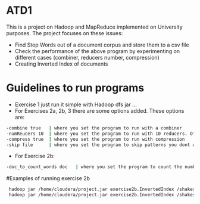 # ATD1

This is a project on Hadoop and MapReduce implemented on University purposes. The project focuses on these issues:

  - Find Stop Words out of a document corpus and store them to a csv file
  - Check the performance of the above program by experimenting on different cases (combiner, reducers number, compression)
  - Creating Inverted Index of documents

# Guidelines to run programs

  - Exercise 1 just run it simple with Hadoop dfs jar ...
  - For Exercises 2a, 2b, 3 there are some options added. These options are:
  
```sh
-combine true   | where you set the program to run with a combiner
-numReucers 10  | where you set the program to run with 10 reducers. Of course, you can set whatever num you want
-compress true  | where you set the program to run with compression
-skip file      | where you set the program to skip patterns you dont want to include in your results (stopwords for example)
```
  - For Exercise 2b:
```sh
-doc_to_count_words doc   | where you set the program to count the number of words the doc contains
```

#Examples of running exercise 2b

```sh
 hadoop jar /home/cloudera/project.jar exercise2b.InvertedIndex /shakespeare /inverted_index -combiner true -skip stopwords.csv 
 hadoop jar /home/cloudera/project.jar exercise2b.InvertedIndex /shakespeare /inverted_index -skip stopwords.csv -doc_to_count_words 4 

```
